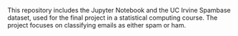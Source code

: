 This repository includes the Jupyter Notebook and the UC Irvine Spambase dataset, used for the final project in a statistical computing course. The project focuses on classifying emails as either spam or ham.
